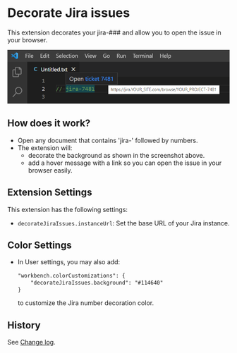 # Decorate Jira issues

This extension decorates your jira-### and allow you to open the issue in your browser.

![sample](https://github.com/Mr2nests/decorate-jira-issues/blob/main/preview.png)

## How does it work?

  * Open any document that contains 'jira-' followed by numbers.
  * The extension will:
    * decorate the background as shown in the screenshot above.
    * add a hover message with a link so you can open the issue in your browser easily.

## Extension Settings

This extension has the following settings:

* `decorateJiraIssues.instanceUrl`: Set the base URL of your Jira instance.

## Color Settings

  * In User settings, you may also add:
    ```
    "workbench.colorCustomizations": {
        "decorateJiraIssues.background": "#114640"
    }
    ```
    to customize the Jira number decoration color.


## History

See [Change log](CHANGELOG.md).
